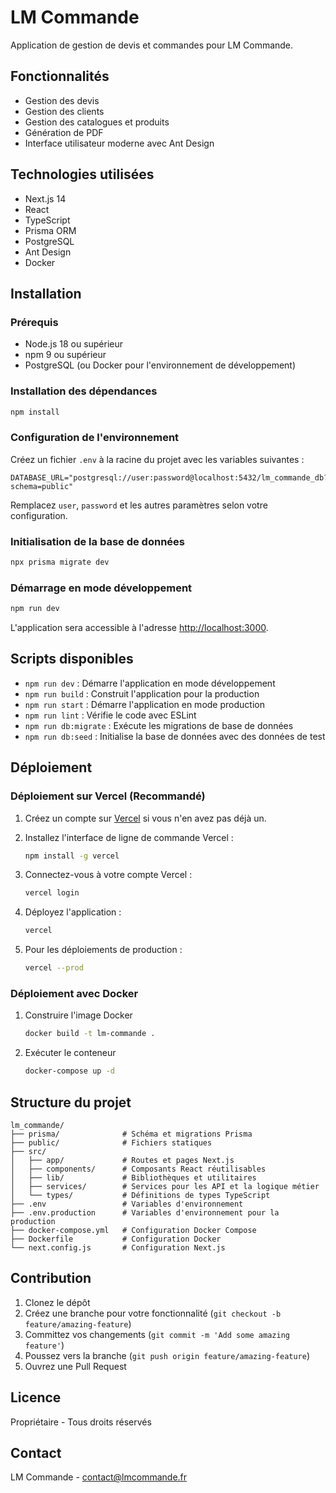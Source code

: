 # LM Commande

Application de gestion de devis et commandes pour LM Commande.

## Fonctionnalités

- Gestion des devis
- Gestion des clients
- Gestion des catalogues et produits
- Génération de PDF
- Interface utilisateur moderne avec Ant Design

## Technologies utilisées

- Next.js 14
- React
- TypeScript
- Prisma ORM
- PostgreSQL
- Ant Design
- Docker

## Installation

### Prérequis

- Node.js 18 ou supérieur
- npm 9 ou supérieur
- PostgreSQL (ou Docker pour l'environnement de développement)

### Installation des dépendances

```bash
npm install
```

### Configuration de l'environnement

Créez un fichier `.env` à la racine du projet avec les variables suivantes :

```
DATABASE_URL="postgresql://user:password@localhost:5432/lm_commande_db?schema=public"
```

Remplacez `user`, `password` et les autres paramètres selon votre configuration.

### Initialisation de la base de données

```bash
npx prisma migrate dev
```

### Démarrage en mode développement

```bash
npm run dev
```

L'application sera accessible à l'adresse [http://localhost:3000](http://localhost:3000).

## Scripts disponibles

- `npm run dev` : Démarre l'application en mode développement
- `npm run build` : Construit l'application pour la production
- `npm run start` : Démarre l'application en mode production
- `npm run lint` : Vérifie le code avec ESLint
- `npm run db:migrate` : Exécute les migrations de base de données
- `npm run db:seed` : Initialise la base de données avec des données de test

## Déploiement

### Déploiement sur Vercel (Recommandé)

1. Créez un compte sur [Vercel](https://vercel.com) si vous n'en avez pas déjà un.

2. Installez l'interface de ligne de commande Vercel :
   ```bash
   npm install -g vercel
   ```

3. Connectez-vous à votre compte Vercel :
   ```bash
   vercel login
   ```

4. Déployez l'application :
   ```bash
   vercel
   ```

5. Pour les déploiements de production :
   ```bash
   vercel --prod
   ```

### Déploiement avec Docker

1. Construire l'image Docker
   ```bash
   docker build -t lm-commande .
   ```

2. Exécuter le conteneur
   ```bash
   docker-compose up -d
   ```

## Structure du projet

```
lm_commande/
├── prisma/              # Schéma et migrations Prisma
├── public/              # Fichiers statiques
├── src/
│   ├── app/             # Routes et pages Next.js
│   ├── components/      # Composants React réutilisables
│   ├── lib/             # Bibliothèques et utilitaires
│   ├── services/        # Services pour les API et la logique métier
│   └── types/           # Définitions de types TypeScript
├── .env                 # Variables d'environnement
├── .env.production      # Variables d'environnement pour la production
├── docker-compose.yml   # Configuration Docker Compose
├── Dockerfile           # Configuration Docker
└── next.config.js       # Configuration Next.js
```

## Contribution

1. Clonez le dépôt
2. Créez une branche pour votre fonctionnalité (`git checkout -b feature/amazing-feature`)
3. Committez vos changements (`git commit -m 'Add some amazing feature'`)
4. Poussez vers la branche (`git push origin feature/amazing-feature`)
5. Ouvrez une Pull Request

## Licence

Propriétaire - Tous droits réservés

## Contact

LM Commande - [contact@lmcommande.fr](mailto:contact@lmcommande.fr)
